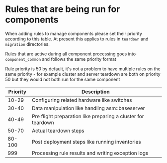 Rules that are being run for components
=======================================

When adding rules to manage components please set their priority according
to this table.   At present this applies to rules in ```teardown``` and
```migration``` directories.

Rules that are active during all component processing goes into ```component_common```
and follows the same priority format

Rule priority is 50 by default, it's not a problem to have multiple rules
on the same priority - for example cluster and server teardown are both on
priority 50 but they would not both run for the same component

Priority |Description                                                 |
---------|------------------------------------------------------------|
10-29    |Configuring related hardware like switches                  |
30-40    |Data manipulation like handling asm::baseserver             |
40-49    |Pre flight preparation like preparing a cluster for teardown|
50-70    |Actual teardown steps                                       |
80-100   |Post deployment steps like running inventories              |
999      |Processing rule results and writing exception logs          |


